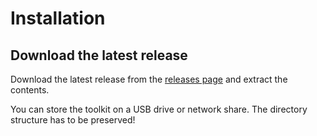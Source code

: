 # Installation

## Download the latest release

Download the latest release from the [releases page](https://github.com/Freilichtbuehne/ir-toolkit/releases/latest) and extract the contents.

You can store the toolkit on a USB drive or network share. The directory structure has to be preserved!
